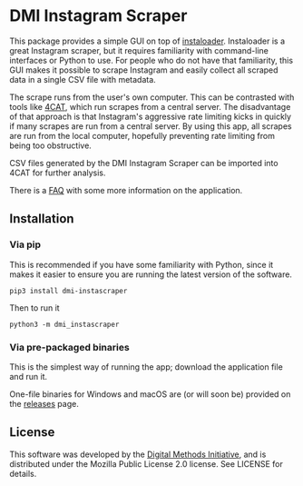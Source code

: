 # DMI Instagram Scraper
This package provides a simple GUI on top of 
[instaloader](https://instaloader.github.io). Instaloader is a great Instagram 
scraper, but it requires familiarity with command-line interfaces or Python to
use. For people who do not have that familiarity, this GUI makes it possible to
scrape Instagram and easily collect all scraped data in a single CSV file with
metadata.

The scrape runs from the user's own computer. This can be contrasted with tools
like [4CAT](https://github.com/digitalmethodsinitiative/4cat), which run 
scrapes from a central server. The disadvantage of that approach is that 
Instagram's aggressive rate limiting kicks in quickly if many scrapes are run 
from a central server. By using this app, all scrapes are run from the local 
computer, hopefully preventing rate limiting from being too obstructive.

CSV files generated by the DMI Instagram Scraper can be imported into 4CAT for
further analysis.

There is a 
[FAQ](https://github.com/digitalmethodsinitiative/dmi-instascraper/wiki/FAQ)
with some more information on the application.

## Installation

### Via pip
This is recommended if you have some familiarity with Python, since it makes it
easier to ensure you are running the latest version of the software.

```
pip3 install dmi-instascraper
```

Then to run it

```
python3 -m dmi_instascraper
```

### Via pre-packaged binaries
This is the simplest way of running the app; download the application file and 
run it.

One-file binaries for Windows and macOS are (or will soon be) provided on the 
[releases](https://github.com/digitalmethodsinitiative/dmi-instascraper/releases) 
page.

## License
This software was developed by the 
[Digital Methods Initiative](https://digitalmethods.net), and is distributed
under the Mozilla Public License 2.0 license. See LICENSE for details.